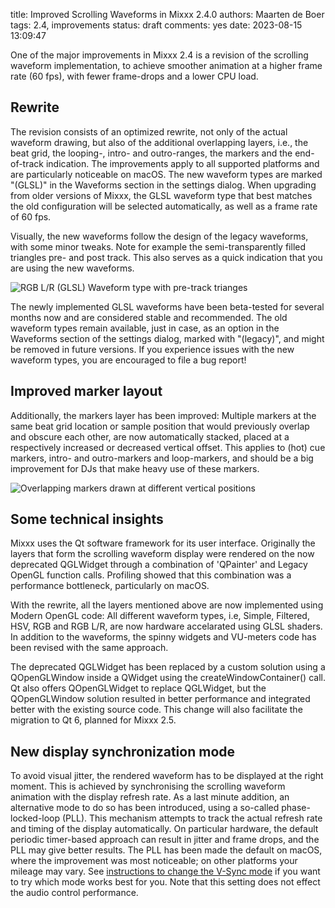 title: Improved Scrolling Waveforms in Mixxx 2.4.0
authors: Maarten de Boer
tags: 2.4, improvements
status: draft
comments: yes
date: 2023-08-15 13:09:47

One of the major improvements in Mixxx 2.4 is a revision of the scrolling waveform implementation, to achieve smoother animation at a higher frame rate (60 fps), with fewer frame-drops and a lower CPU load.

## Rewrite

The revision consists of an optimized rewrite, not only of the actual waveform drawing, but also of the additional overlapping layers, i.e., the beat grid, the looping-, intro- and outro-ranges, the markers and the end-of-track indication. The improvements apply to all supported platforms and are particularly noticeable on macOS. The new waveform types are marked "(GLSL)" in the Waveforms section in the settings dialog. When upgrading from older versions of Mixxx, the GLSL waveform type that best matches the old configuration will be selected automatically, as well as a frame rate of 60 fps.

Visually, the new waveforms follow the design of the legacy waveforms, with some minor tweaks. Note for example the semi-transparently filled triangles pre- and post track. This also serves as a quick indication that you are using the new waveforms.

![RGB L/R (GLSL) Waveform type with pre-track trianges]({static}/images/news/glsl-rgb-lr-waveform.png)

The newly implemented GLSL waveforms have been beta-tested for several months now and are considered stable and recommended. The old waveform types remain available, just in case, as an option in the Waveforms section of the settings dialog, marked with "(legacy)", and might be removed in future versions. If you experience issues with the new waveform types, you are encouraged to file a bug report!

## Improved marker layout

Additionally, the markers layer has been improved: Multiple markers at the same beat grid location or sample position that would previously overlap and obscure each other, are now automatically stacked, placed at a respectively increased or decreased vertical offset. This applies to (hot) cue markers, intro- and outro-markers and loop-markers, and should be a big improvement for DJs that make heavy use of these markers.

![Overlapping markers drawn at different vertical positions]({static}/images/news/overlapping-markers.png)

## Some technical insights

Mixxx uses the Qt software framework for its user interface. Originally the layers that form the scrolling waveform display were rendered on the now deprecated QGLWidget through a combination of 'QPainter' and Legacy OpenGL function calls. Profiling showed that this combination was a performance bottleneck, particularly on macOS.

With the rewrite, all the layers mentioned above are now implemented using Modern OpenGL code: All different waveform types, i.e, Simple, Filtered, HSV, RGB and RGB L/R, are now hardware accelarated using GLSL shaders. In addition to the waveforms, the spinny widgets and VU-meters code has been revised with the same approach.

The deprecated QGLWidget has been replaced by a custom solution using a QOpenGLWindow inside a QWidget using the createWindowContainer() call. Qt also offers QOpenGLWidget to replace QGLWidget, but the QOpenGLWindow solution resulted in better performance and integrated better with the existing source code. This change will also facilitate the migration to Qt 6, planned for Mixxx 2.5.

## New display synchronization mode

To avoid visual jitter, the rendered waveform has to be displayed at the right moment. This is achieved by synchronising the scrolling waveform animation with the display refresh rate. As a last minute addition, an alternative mode to do so has been introduced, using a so-called phase-locked-loop (PLL). This mechanism attempts to track the actual refresh rate and timing of the display automatically. On particular hardware, the default periodic timer-based approach can result in jitter and frame drops, and the PLL may give better results. The PLL has been made the default on macOS, where the improvement was most noticeable; on other platforms your mileage may vary. See [instructions to change the V-Sync mode](https://github.com/mixxxdj/mixxx/wiki/Changing-the-VSync-Mode-for-Scrolling-Waveforms) if you want to try which mode works best for you. Note that this setting does not effect the audio control performance.
